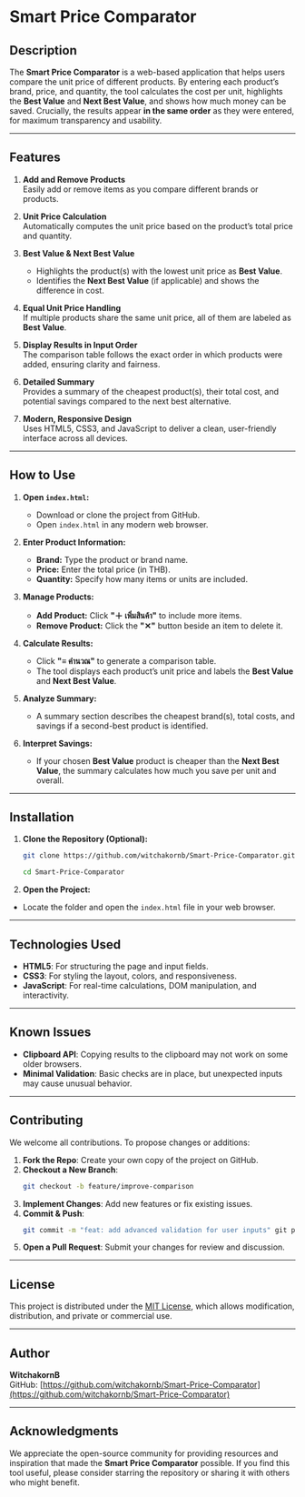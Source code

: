 Smart Price Comparator
======================

## Description
The **Smart Price Comparator** is a web-based application that helps users compare the unit price of different products. By entering each product’s brand, price, and quantity, the tool calculates the cost per unit, highlights the **Best Value** and **Next Best Value**, and shows how much money can be saved. Crucially, the results appear **in the same order** as they were entered, for maximum transparency and usability.

---

## Features
1. **Add and Remove Products**  
   Easily add or remove items as you compare different brands or products.

2. **Unit Price Calculation**  
   Automatically computes the unit price based on the product’s total price and quantity.

3. **Best Value & Next Best Value**  
   - Highlights the product(s) with the lowest unit price as **Best Value**.  
   - Identifies the **Next Best Value** (if applicable) and shows the difference in cost.

4. **Equal Unit Price Handling**  
   If multiple products share the same unit price, all of them are labeled as **Best Value**.

5. **Display Results in Input Order**  
   The comparison table follows the exact order in which products were added, ensuring clarity and fairness.

6. **Detailed Summary**  
   Provides a summary of the cheapest product(s), their total cost, and potential savings compared to the next best alternative.

7. **Modern, Responsive Design**  
   Uses HTML5, CSS3, and JavaScript to deliver a clean, user-friendly interface across all devices.

---

## How to Use
1. **Open `index.html`:**  
   - Download or clone the project from GitHub.  
   - Open `index.html` in any modern web browser.

2. **Enter Product Information:**  
   - **Brand:** Type the product or brand name.  
   - **Price:** Enter the total price (in THB).  
   - **Quantity:** Specify how many items or units are included.

3. **Manage Products:**  
   - **Add Product:** Click **"＋ เพิ่มสินค้า"** to include more items.  
   - **Remove Product:** Click the **"✕"** button beside an item to delete it.

4. **Calculate Results:**  
   - Click **"≡ คำนวณ"** to generate a comparison table.  
   - The tool displays each product’s unit price and labels the **Best Value** and **Next Best Value**.

5. **Analyze Summary:**  
   - A summary section describes the cheapest brand(s), total costs, and savings if a second-best product is identified.

6. **Interpret Savings:**  
   - If your chosen **Best Value** product is cheaper than the **Next Best Value**, the summary calculates how much you save per unit and overall.

---

## Installation
1. **Clone the Repository (Optional):**  
    ```bash 
    git clone https://github.com/witchakornb/Smart-Price-Comparator.git 

    cd Smart-Price-Comparator
    ```

2. **Open the Project:**  
- Locate the folder and open the `index.html` file in your web browser.

---

## Technologies Used
- **HTML5**: For structuring the page and input fields.  
- **CSS3**: For styling the layout, colors, and responsiveness.  
- **JavaScript**: For real-time calculations, DOM manipulation, and interactivity.

---

## Known Issues
- **Clipboard API**: Copying results to the clipboard may not work on some older browsers.  
- **Minimal Validation**: Basic checks are in place, but unexpected inputs may cause unusual behavior.

---

## Contributing
We welcome all contributions. To propose changes or additions:

1. **Fork the Repo**: Create your own copy of the project on GitHub.  
2. **Checkout a New Branch**:  
    ```bash
    git checkout -b feature/improve-comparison
    ```
3. **Implement Changes**: Add new features or fix existing issues.  
4. **Commit & Push**:  
    ```bash
    git commit -m "feat: add advanced validation for user inputs" git push origin feature/improve-comparison
    ```
5. **Open a Pull Request**: Submit your changes for review and discussion.

---

## License
This project is distributed under the [MIT License](https://opensource.org/licenses/MIT), which allows modification, distribution, and private or commercial use.

---

## Author
**WitchakornB**  
GitHub: [https://github.com/witchakornb/Smart-Price-Comparator](https://github.com/witchakornb/Smart-Price-Comparator)

---

## Acknowledgments
We appreciate the open-source community for providing resources and inspiration that made the **Smart Price Comparator** possible. If you find this tool useful, please consider starring the repository or sharing it with others who might benefit.
